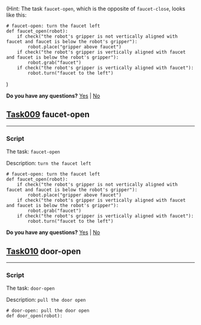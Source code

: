 

(Hint: The task `faucet-open`, which is the opposite of `faucet-close`, looks like this:

```
# faucet-open: turn the faucet left
def faucet_open(robot):
    if check("the robot's gripper is not vertically aligned with faucet and faucet is below the robot's gripper"):
        robot.place("gripper above faucet")
    if check("the robot's gripper is vertically aligned with faucet and faucet is below the robot's gripper"):
        robot.grab("faucet")
    if check("the robot's gripper is vertically aligned with faucet"):
        robot.turn("faucet to the left")
```
)

**Do you have any questions?** [Yes](dialog:training/tasks/task008_faucet_close_yesno_0) | [No](dialog:training/tasks/task008_faucet_close_yesno_1)

## [Task009](https://github.com/chris-chris/Elicit-Response/blob/main/src/tasks/task009_faucet_open.yml) faucet-open

* * * * *

### Script

The task: `faucet-open`

Description: `turn the faucet left`

```
# faucet-open: turn the faucet left
def faucet_open(robot):
    if check("the robot's gripper is not vertically aligned with faucet and faucet is below the robot's gripper"):
        robot.place("gripper above faucet")
    if check("the robot's gripper is vertically aligned with faucet and faucet is below the robot's gripper"):
        robot.grab("faucet")
    if check("the robot's gripper is vertically aligned with faucet"):
        robot.turn("faucet to the left")
```

**Do you have any questions?** [Yes](dialog:training/tasks/task009_faucet_open_yesno_0) | [No](dialog:training/tasks/task009_faucet_open_yesno_1)

## [Task010](https://github.com/chris-chris/Elicit-Response/blob/main/src/tasks/task010_door_open.yml) door-open

* * * * *

### Script

The task: `door-open`

Description: `pull the door open`

```
# door-open: pull the door open
def door_open(robot):
  